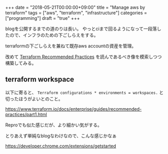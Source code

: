 +++
date = "2018-05-21T00:00:00+09:00"
title = "Manage aws by terraform"
tags = ["aws", "terraform", "infrastructure"]
categories = ["programming"]
draft = "true"
+++

blogを公開するまでの道のりは長い。
やっとciまで回るようになって一段落したので、インフラのための下ごしらえをする。

terraformの下ごしらえを兼ねて既存aws accountの資産を管理。

改めて [Terraform Recommended Practices](https://www.terraform.io/docs/enterprise/guides/recommended-practices/index.html) を読んであるべき像を模索しつつ構築してみる。

## terraform workspace

以下に寄ると、 `Terraform configurations * environments = workspaces.` と切ったほうがよいとのこと。

https://www.terraform.io/docs/enterprise/guides/recommended-practices/part1.html

Reproでも似た感じだが、より細かい気がする。

とりあえず単純なblogなわけなので、こんな感じかなぁ

https://developer.chrome.com/extensions/getstarted
